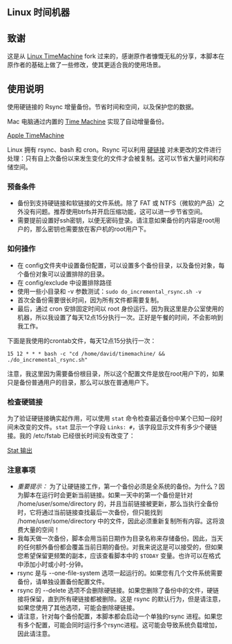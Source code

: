 Linux 时间机器
------------------


## 致谢

这是从 [Linux TimeMachine](https://github.com/ekenberg/linux-timemachine) fork 过来的，感谢原作者慷慨无私的分享，本脚本在原作者的基础上做了一些修改，使其更适合我的使用场景。

## 使用说明

使用硬链接的 Rsync 增量备份。节省时间和空间，以及保护您的数据。

Mac 电脑通过内置的 [Time Machine](http://en.wikipedia.org/wiki/Time_Machine_%28Mac_OS%29) 实现了自动增量备份。

[Apple TimeMachine](http://ekenberg.github.io/linux-timemachine/images/mac-timemachine.png)

Linux 拥有 rsync、bash 和 cron。Rsync 可以利用 [硬链接](http://en.wikipedia.org/wiki/Hard_link) 对未更改的文件进行处理：只有自上次备份以来发生变化的文件才会被复制。这可以节省大量时间和存储空间。

### 预备条件
* 备份到支持硬链接和软链接的文件系统。除了 FAT 或 NTFS（微软的产品）之外没有问题。推荐使用btrfs并开启压缩功能，这可以进一步节省空间。
* 需要提前设置好ssh密钥，以便无密码登录。请注意如果备份的内容是root用户的，那么密钥也需要放在客户机的root用户下。

### 如何操作
* 在 config文件夹中设置备份配置，可以设置多个备份目录，以及备份对象，每个备份对象可以设置排除的目录。
* 在 config/exclude 中设置排除路径
* 使用一些小目录和 -v 参数测试：`sudo do_incremental_rsync.sh -v`
* 首次全备份需要很长时间，因为所有文件都需要复制。
* 最后，通过 cron 安排固定时间以 root 身份运行。因为我这里是办公室使用的机器，所以我设置了每天12点15分执行一次。正好是午餐的时间，不会影响到我工作。

下面是我使用的crontab文件，每天12点15分执行一次：


```
15 12 * * * bash -c "cd /home/david/timemachine/ && ./do_incremental_rsync.sh"
```

注意，我这里因为需要备份根目录，所以这个配置文件是放在root用户下的，如果只是备份普通用户的目录，那么可以放在普通用户下。


### 检查硬链接
为了验证硬链接确实起作用，可以使用 `stat` 命令检查最近备份中某个已知一段时间未改变的文件。`stat` 显示一个字段 `Links: #`，该字段显示文件有多少个硬链接。我的 /etc/fstab 已经很长时间没有改变了：

[Stat 输出](http://ekenberg.github.io/linux-timemachine/images/stat-verify-hard-links.jpg)

<a name='notes'/>

### 注意事项
* _重要提示：_ 为了让硬链接工作，第一个备份必须是全系统的备份。为什么？因为脚本在运行时会更新当前链接。如果一天中的第一个备份是针对 /home/user/some/directory 的，并且当前链接被更新，那么当执行全备份时，它将通过当前链接查找最后一次备份，但只能找到 /home/user/some/directory 中的文件，因此必须重新复制所有内容。这将浪费大量的空间！
* 我每天做一次备份，脚本会用当前日期作为目录名称来存储备份。因此，当天的任何额外备份都会覆盖当前日期的备份。对我来说这是可以接受的，但如果您希望保留更频繁的副本，应该查看脚本中的 `$TODAY` 变量。也许可以在格式中添加小时或小时-分钟。
* rsync 是与 --one-file-system 选项一起运行的。如果您有几个文件系统需要备份，请单独设置备份配置文件。
* rsync 的 --delete 选项不会删除硬链接。如果您删除了备份中的文件，硬链接将保留，直到所有硬链接都被删除。这是 rsync 的默认行为，但是请注意，如果您使用了其他选项，可能会删除硬链接。
* 请注意，针对每个备份配置，本脚本都会启动一个单独的rsync 进程。如果您有多个配置，可能会同时运行多个rsync进程。这可能会导致系统负载增加，因此请注意。

